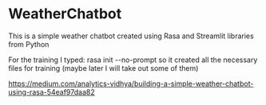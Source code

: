 # WeatherChatbot
This is a simple weather chatbot created using Rasa and Streamlit libraries from Python


For the training I typed: 
rasa init --no-prompt so it created all the necessary files for training (maybe later I will take out some of them)


https://medium.com/analytics-vidhya/building-a-simple-weather-chatbot-using-rasa-54eaf97daa82

